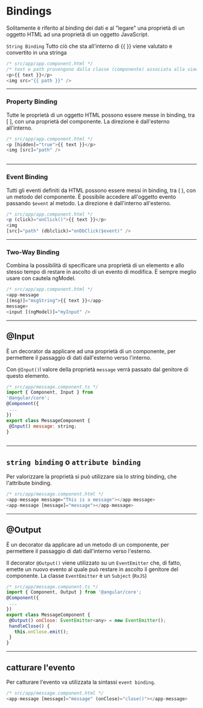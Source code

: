 # Bindings


Solitamente è riferito al binding dei dati e al "legare" una proprietà di un oggetto HTML ad una proprietà di un oggetto JavaScript.
  

`String Binding` Tutto ciò che sta all'interno di {{ }} viene valutato e convertito in una stringa 
```javascript
/* src/app/app.component.html */
/* text e path provengono dalla classe (componente) associata alla view.*/
<p>{{ text }}</p>
<img src="{{ path }}" />
```
  
---

### Property Binding
Tutte le proprietà di un oggetto HTML possono essere messe in
binding, tra [ ], con una proprietà del componente.
La direzione è dall'esterno all'interno.

```javascript
/* src/app/app.component.html */
<p [hidden]="true">{{ text }}</p>
<img [src]="path" />
 
```

---

### Event Binding 
Tutti gli eventi definiti da HTML possono essere messi in binding, tra ( ), con un metodo del componente. È possibile accedere all'oggetto
evento passando `$event` al metodo. La direzione è dall'interno
all'esterno.

```javascript
/* src/app/app.component.html */
<p (click)="onClick()">{{ text }}</p>
<img
[src]="path" (dblclick)="onDbClick($event)" />
```

---

### Two-Way Binding
Combina la possibilità di specificare una proprietà di un elemento e allo stesso tempo di restare in ascolto di un evento di modifica.
È sempre meglio usare con cautela ngModel.

```javascript
/* src/app/app.component.html */
<app-message
[(msg)]="msgString">{{ text }}</app-
message>
<input [(ngModel)]="myInput" />
```

---

## @Input

È un decorator da applicare ad una proprietà di un componente, per permettere il passaggio di dati dall'esterno verso l'interno.
  

Con `@Input()`l valore della proprietà `message` verrà passato dal genitore di questo elemento.

```javascript
/* src/app/message.component.ts */
import { Component, Input } from
'@angular/core';
@Component({
 ...
})
export class MessageComponent {
 @Input() message: string;
}
 
```

---

## `string binding` o `attribute binding`

Per valorizzare la proprietà si può utilizzare sia lo string binding, che l'attribute binding.

```javascript
/* src/app/message.component.html */
<app-message message="This is a message"></app-message>
<app-message [message]="message"></app-message>
```
 

---

## @Output

È un decorator da applicare ad un metodo di un componente, per permettere il passaggio di dati dall'interno verso l'esterno.

Il decorator `@Output()` viene utilizzato su un
`EventEmitter` che, di fatto, emette un nuovo evento al quale può restare in ascolto il genitore del componente.
La classe `EventEmitter` è un `Subject` (`RxJS`)

```javascript
/* src/app/message.component.ts */
import { Component, Output } from '@angular/core';
@Component({
 ...
})
export class MessageComponent {
 @Output() onClose: EventEmitter<any> = new EventEmitter();
 handleClose() {
   this.onClose.emit();
 }
}
```

---

## catturare l'evento

Per catturare l'evento va utilizzata la sintassi `event binding`.

```javascript
/* src/app/message.component.html */
<app-message [message]="message" (onClose)="close()"></app-message>
```
